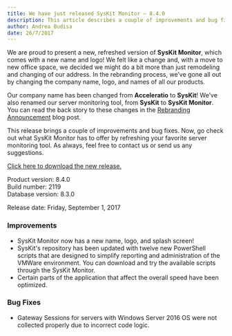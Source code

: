 ```yaml
---
title: We have just released SysKit Monitor – 8.4.0
description: This article describes a couple of improvements and bug fixes delivered in SysKit Monitor – 8.4.0.
author: Andrea Budisa
date: 26/7/2017
---
```


We are proud to present a new, refreshed version of __SysKit Monitor__, which comes with a new name and logo! We felt like a change and, with a move to new office space, we decided we might do a bit more than just remodeling and changing of our address. In the rebranding process, we’ve gone all out by changing the company name, logo, and names of all our products.

Our company name has been changed from __Acceleratio__ to __SysKit__! We’ve also renamed our server monitoring tool, from __SysKit__ to __SysKit Monitor__. You can read the back story to these changes in the [Rebranding Announcement]() blog post.

This release brings a couple of improvements and bug fixes. Now, go check out what SysKit Monitor has to offer by refreshing your favorite server monitoring tool. As always, feel free to contact us or send us any suggestions.

[Click here to download the new release.](https://www.syskit.com/products/monitor/download)

Product version: 8.4.0  
Build number: 2119  
Database version: 8.3.0

Release date: Friday, September 1, 2017

### Improvements

+ SysKit Monitor now has a new name, logo, and splash screen!
+ SysKit's repository has been updated with twelve new PowerShell scripts that are designed to simplify reporting and administration of the VMWare environment. You can download and try the available scripts through the SysKit Monitor.
+ Certain parts of the application that affect the overall speed have been optimized.

### Bug Fixes

+ Gateway Sessions for servers with Windows Server 2016 OS were not collected properly due to incorrect code logic.